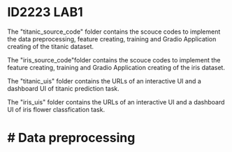 # ID2223 LAB1

The "titanic_source_code" folder contains the scouce codes to implement the data preprocessing, feature creating, training and Gradio Application creating of the titanic dataset.

The "iris_source_code"folder contains the scouce codes to implement the feature creating, training and Gradio Application creating of the iris dataset.

The "titanic_uis" folder contains the URLs of an interactive UI and a dashboard UI of titanic prediction task.

The "iris_uis" folder contains the URLs of an interactive UI and a dashboard UI of iris flower classfication task.

# # Data preprocessing



